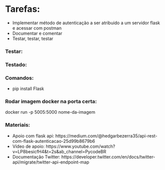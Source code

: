 <h1>Tarefas:</h1>

<ul>
    <li>Implementar método de autenticação a ser atribuido a um servidor flask e acessar com postman</li>
    <li>Documentar e comentar</li>
    <li>Testar, testar, testar</li>
</ul>

<h3>Testar:</h3>
<ul>
</ul>

<h3>Testado:</h3>
<ul>
</ul>

<h3>Comandos:</h3>
<ul>
    <li>pip install Flask</li>
</ul>

<h3>Rodar imagem docker na porta certa:</h3>
<p>docker run -p 5005:5000 nome-da-imagem</p>

<h3>Materiais:</h3>
<ul>
    <li>Apoio com flask api: https://medium.com/@hedgarbezerra35/api-rest-com-flask-autenticacao-25d99b8679b6</li>
    <li>Vídeo de apoio: https://www.youtube.com/watch?v=LP8besicfH4&t=2s&ab_channel=PycodeBR</li>
    <li>Documentação Twitter: https://developer.twitter.com/en/docs/twitter-api/migrate/twitter-api-endpoint-map</li>
</ul>